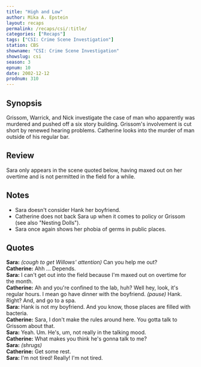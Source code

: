 ```yaml
---
title: "High and Low"
author: Mika A. Epstein
layout: recaps
permalink: /recaps/csi/:title/
categories: ["Recaps"]
tags: ["CSI: Crime Scene Investigation"]
station: CBS
showname: "CSI: Crime Scene Investigation"
showslug: csi
season: 3
epnum: 10
date: 2002-12-12
prodnum: 310
---
```


## Synopsis

Grissom, Warrick, and Nick investigate the case of man who apparently was murdered and pushed off a six story building. Grissom's involvement is cut short by renewed hearing problems. Catherine looks into the murder of man outside of his regular bar.

## Review

Sara only appears in the scene quoted below, having maxed out on her overtime and is not permitted in the field for a while.

## Notes

* Sara doesn't consider Hank her boyfriend.
* Catherine does not back Sara up when it comes to policy or Grissom (see also "Nesting Dolls").
* Sara once again shows her phobia of germs in public places.

## Quotes

**Sara:** _(cough to get Willows' attention)_ Can you help me out?\
**Catherine:** Ahh ... Depends.\
**Sara:** I can't get out into the field because I'm maxed out on overtime for the month.\
**Catherine:** Ah and you're confined to the lab, huh? Well hey, look, it's regular hours. I mean go have dinner with the boyfriend. _(pause)_ Hank. Right? And, and go to a spa.\
**Sara:** Hank is not my boyfriend. And you know, those places are filled with bacteria.\
**Catherine:** Sara, I don't make the rules around here. You gotta talk to Grissom about that.\
**Sara:** Yeah. Um. He's, um, not really in the talking mood.\
**Catherine:** What makes you think he's gonna talk to me?\
**Sara:** _(shrugs)_\
**Catherine:** Get some rest.\
**Sara:** I'm not tired! Really! I'm not tired.

